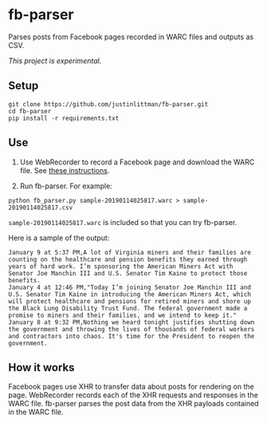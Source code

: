 # fb-parser
Parses posts from Facebook pages recorded in WARC files and outputs as CSV.

*This project is experimental.*

## Setup

```
git clone https://github.com/justinlittman/fb-parser.git
cd fb-parser
pip install -r requirements.txt

```

## Use
1. Use WebRecorder to record a Facebook page and download the WARC file. See [these instructions](docs/recording.md).

2. Run fb-parser. For example:

```
python fb_parser.py sample-20190114025817.warc > sample-20190114025817.csv
```

`sample-20190114025817.warc` is included so that you can try fb-parser.

Here is a sample of the output:
```
January 9 at 5:37 PM,A lot of Virginia miners and their families are counting on the healthcare and pension benefits they earned through years of hard work. I’m sponsoring the American Miners Act with Senator Joe Manchin III and U.S. Senator Tim Kaine to protect those benefits.
January 4 at 12:46 PM,"Today I’m joining Senator Joe Manchin III and U.S. Senator Tim Kaine in introducing the American Miners Act, which will protect healthcare and pensions for retired miners and shore up the Black Lung Disability Trust Fund. The federal government made a promise to miners and their families, and we intend to keep it."
January 8 at 9:32 PM,Nothing we heard tonight justifies shutting down the government and throwing the lives of thousands of federal workers and contractors into chaos. It's time for the President to reopen the government.
```

## How it works
Facebook pages use XHR to transfer data about posts for rendering on the page. WebRecorder records each of the
XHR requests and responses in the WARC file. fb-parser parses the post data from the XHR payloads contained in the WARC file.
